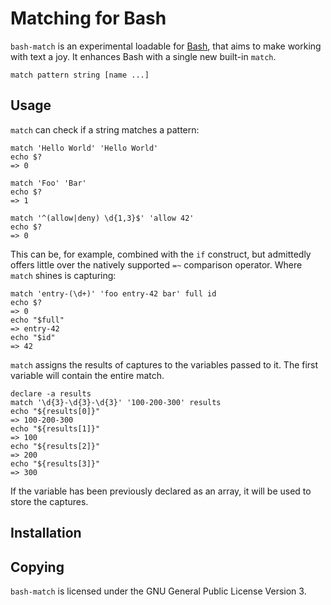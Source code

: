 # Matching for Bash

`bash-match` is an experimental loadable for
[Bash](https://www.gnu.org/software/bash/), that aims to make working with text
a joy. It enhances Bash with a single new built-in `match`.

	match pattern string [name ...]

## Usage

`match` can check if a string matches a pattern:

	match 'Hello World' 'Hello World'
	echo $?
	=> 0
	
	match 'Foo' 'Bar'
	echo $?
	=> 1
	
	match '^(allow|deny) \d{1,3}$' 'allow 42'
	echo $?
	=> 0
	
This can be, for example, combined with the `if` construct, but admittedly
offers little over the natively supported `=~` comparison operator. Where
`match` shines is capturing:

	match 'entry-(\d+)' 'foo entry-42 bar' full id
	echo $?
	=> 0
	echo "$full"
	=> entry-42
	echo "$id"
	=> 42
	
`match` assigns the results of captures to the variables passed to it. The first
variable will contain the entire match.

	declare -a results
	match '\d{3}-\d{3}-\d{3}' '100-200-300' results
	echo "${results[0]}"
	=> 100-200-300
	echo "${results[1]}"
	=> 100
	echo "${results[2]}"
	=> 200
	echo "${results[3]}"
	=> 300

If the variable has been previously declared as an array, it will be used to
store the captures.
	
## Installation

## Copying

`bash-match` is licensed under the GNU General Public License Version 3.

